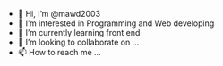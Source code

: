 - 👋 Hi, I’m @mawd2003
- 👀 I’m interested in Programming and Web developing 
- 🌱 I’m currently learning front end 
- 💞️ I’m looking to collaborate on ...
- 📫 How to reach me ...

<!---
mawd2003/mawd2003 is a ✨ special ✨ repository because its `README.md` (this file) appears on your GitHub profile.
You can click the Preview link to take a look at your changes.
--->
